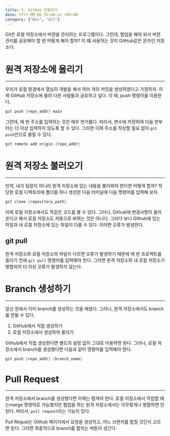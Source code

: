 ```yaml
---
title: 5. GitHub 연동하기
date: YYYY-MM-DD hh:mm:ss +09:00
category: ["Dev", "Git"]
---
```


Git은 로컬 저장소에서 버젼을 관리하는 프로그램이다. 그런데, 협업을 해야 되서 버젼 관리를 공유해야 할 땐 어떻게 해야 할까? 이 떄 사용하는 것이 GitHub같은 온라인 저장소다. 

# 원격 저장소에 올리기
---
우리가 로컬 환경에서 열심히 개발을 해서 여러 개의 커밋을 생성하였다고 가정하자. 이제 GitHub 저장소에 올려 다른 사람들과 공유하고 싶다. 이 때, push 명령어를 이용한다.
```c
git push {repo_addr} main
```

그런데, 매 번 주소를 입력하는 것은 매우 번거롭다. 따라서, 변수에 저장하여 다음 번부터는 더 이상 입력하지 않도록 할 수 있다. 그러면 이제 주소를 작성할 필요 없이 `git push`만으로 올릴 수 있다.
```c
git remote add origin {repo_addr}
```

# 원격 저장소 불러오기
---
만약, 내가 팀장이 아니라 원격 저장소에 있는 내용을 불러와야 한다면 어떻게 할까? 적당한 로컬 디렉토리에 폴더를 하나 생성한 다음 터미널에 다음 명령어를 입력해 보자.
```c
git clone {repository_path}
```

이제 로컬 저장소에서도 똑같은 코드를 볼 수 있다. 그러나, Github에 변경사항이 올라온다고 해서 로컬 저장소도 자동으로 바뀌는 것은 아니다. 그러다 보니 Github에 있는 파일과 내 로컬 저장소에 있는 파일이 다를 수 있다. 이러면 오류가 발생한다.

## git pull
원격 저장소와 로컬 저장소의 파일이 다르면 오류가 발생하기 때문에 매 번 프로젝트를 올리기 전에 `git pull` 명령어를 입력해야 한다. 그러면 원격 저장소와 내 로컬 저장소가 병합되어 더 이상 오류가 발생하지 않는다.

# Branch 생성하기
---
앞선 장에서 이미 branch를 생성하는 것을 배웠다. 그러나, 원격 저장소에서도 branch를 만들 수 있다.
1. GitHub에서 직접 생성하기
2. 로컬 저장소에서 생성하여 올리기

Github에서 직접 생성한다면 별도의 설정 없이 그대로 이용하면 된다. 그러나, 로컬 저장소에서 branch를 생성했다면 다음과 같이 명령어를 입력해야 한다.
```c
git push {repo_addr} {branch_name}
```

# Pull Request
---
원격 저장소에서 branch를 생성했다면 이제는 합쳐야 한다. 로컬 저장소에서 작업할 때는merge 명령어로 가능했지만 협업을 하는 원격 저장소에서는 아무렇게나 병합하면 안된다. 따라서, `pull request`라는 기능이 있다.

Pull Requst는 Github 페이지에서 요청을 생성하고, 어느 브랜치를 합칠 것인지 고르면 된다. 그러면 최종적으로 branch를 합치는 버튼이 생긴다.
